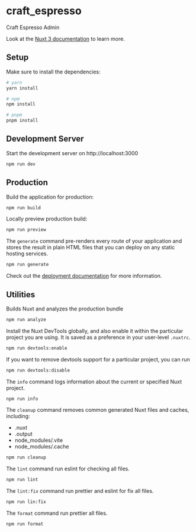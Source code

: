# craft_espresso

Craft Espresso Admin

Look at the [Nuxt 3 documentation](https://nuxt.com/docs/getting-started/introduction) to learn more.

## Setup

Make sure to install the dependencies:

```bash
# yarn
yarn install

# npm
npm install

# pnpm
pnpm install
```

## Development Server

Start the development server on http://localhost:3000

```bash
npm run dev
```

## Production

Build the application for production:

```bash
npm run build
```

Locally preview production build:

```bash
npm run preview
```

The `generate` command pre-renders every route of your application and stores the result in plain HTML files that you can deploy on any static hosting services.

```bash
npm run generate
```

Check out the [deployment documentation](https://nuxt.com/docs/getting-started/deployment) for more information.

## Utilities

Builds Nuxt and analyzes the production bundle

```bash
npm run analyze
```

Install the Nuxt DevTools globally, and also enable it within the particular project you are using. It is saved as a preference in your user-level `.nuxtrc`.

```bash
npm run devtools:enable
```

If you want to remove devtools support for a particular project, you can run

```bash
npm run devtools:disable
```

The `info` command logs information about the current or specified Nuxt project.

```bash
npm run info
```

The `cleanup` command removes common generated Nuxt files and caches, including:

- .nuxt
- .output
- node_modules/.vite
- node_modules/.cache

```bash
npm run cleanup
```

The `lint` command run eslint for checking all files.

```bash
npm run lint
```

The `lint:fix` command run prettier and eslint for fix all files.

```bash
npm run lin:fix
```

The `format` command run prettier all files.

```bash
npm run format
```
